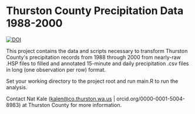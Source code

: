 Thurston County Precipitation Data 1988-2000
============================================

[![DOI](https://zenodo.org/badge/76490429.svg)](https://zenodo.org/badge/latestdoi/76490429)

This project contains the data and scripts necessary to transform Thurston County's precipitation records from 1988 through 2000 from nearly-raw .HSP files to filled and annotated 15-minute and daily precipitation .csv files in long (one observation per row) format.

Set your working directory to the project root and run main.R to run the analysis.

Contact Nat Kale (kalen@co.thurston.wa.us | orcid.org/0000-0001-5004-8983) at Thurston County for more information.

